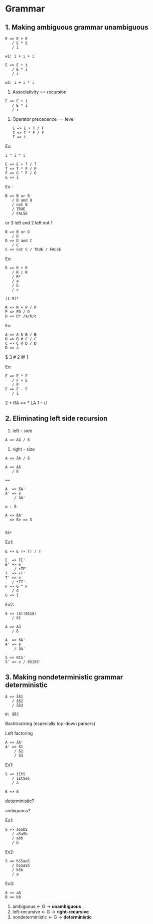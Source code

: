 # Grammar

## 1. Making ambiguous grammar unambiguous

```
E => E + E
   / E * E
   / i

w1: i + i + i

E => E + i
   / E * i
   / i

w2: i + i * i
```

1.  Associativity == recursion

   ```
   E => E + i
      / E * i
      / i
   ```
1. Operator precedence == level

   ```
   E => E + T / T
   T => T * F / F
   F => i
   ```

Ex:
```
i ^ i ^ i

E => E + T / T
T => T * F / F
F => G ^ F / G
G => i
```
Ex :
```
B => B or B
   / B and B
   / not B
   / TRUE
   / FALSE
```
or  3 left
and 2 left
not 1
```
B => B or D
   / D
D => D and C
   / C
C => not C / TRUE / FALSE
```
Ex:
```
R => R + R
   / R | R
   / R*
   / a
   / b
   / c

[1-9]*

R => R + P / P
P => PD / D
D => D* /a/b/c
```
Ex:
```
A => A $ B / B
B => B # C / C
C => C @ D / D
D => å
```
\$ 3
\# 2
\@ 1

Ex:

```
E => E * F
   / F + E
   / F
F => F - F
   / i
```

2 + RA == * LA
1 - U

## 2. Eliminating left side recursion

1. left - side

```
A => Aå / ß
```

1. right - size

```
A => åA / ß
```

```
A => Aå
   / ß

==

A  => ßA'
A' => e
    / åA'
```

```
w : ß

A => ßA'
  => ße == ß


ßå*
```

Ex1:

```
E => E (+ T) / T

E  => TE'
E' => e
    / +TE'
T  => FT'
T' => e
   / *FT'
F => G ^ F
   / G
G => i
```

Ex2:

```
S => (S)(0S1S)
   / 01
```

```
A => Aå
   / ß
```

```
A  => ßA'
A' => e
    / åA'
```

```
S => 01S'
S' => e / 0S1SS'
```

## 3. Making nondeterministic grammar deterministic

```
A => åß1
   / åß2
   / åß3

W: åß3
```

Backtracking (especially top-down parsers)

Left factoring

```
A => åA'
A' => ß1
    / ß2
    / ß3
```

Ex1:
```
S => iEtS
   / iEtSeS
   / å

E => ß
```
deterministic?

ambiguous?

Ex1:

```
S => aSSbS
   / aSaSb
   / abb
   / b
```

Ex2:

```
S => bSSaaS
   / bSSaSb
   / bSb
   / a
```

Ex3:

```
A => aA
B => bB
```

1. ambiguous <- G -> **unambiguous**
2. left-recursive <- G -> **right-recursive**
3. nondeterministic <- G -> **deterministic**